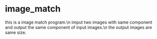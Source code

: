 # image_match
this is a image match program.\n
imput two images with same component and output the same component of input images.\n
the output images are same size.
